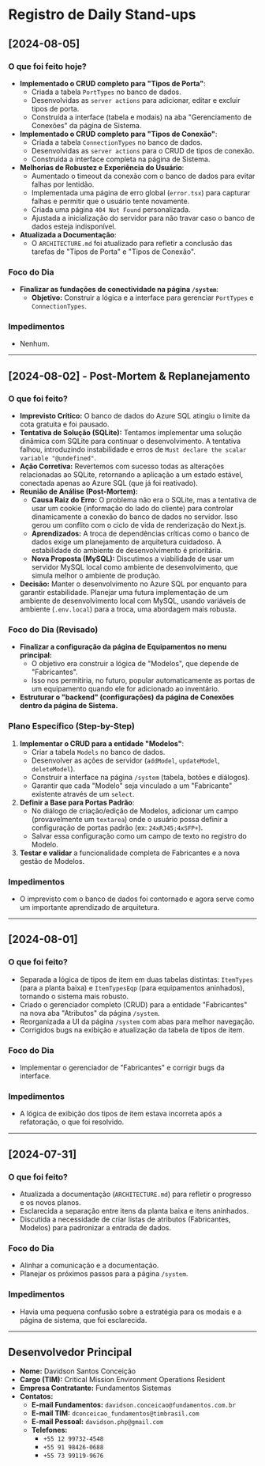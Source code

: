 # Registro de Daily Stand-ups

## [2024-08-05]

### O que foi feito hoje?
- **Implementado o CRUD completo para "Tipos de Porta"**:
  - Criada a tabela `PortTypes` no banco de dados.
  - Desenvolvidas as `server actions` para adicionar, editar e excluir tipos de porta.
  - Construída a interface (tabela e modais) na aba "Gerenciamento de Conexões" da página de Sistema.
- **Implementado o CRUD completo para "Tipos de Conexão"**:
  - Criada a tabela `ConnectionTypes` no banco de dados.
  - Desenvolvidas as `server actions` para o CRUD de tipos de conexão.
  - Construída a interface completa na página de Sistema.
- **Melhorias de Robustez e Experiência do Usuário**:
  - Aumentado o timeout da conexão com o banco de dados para evitar falhas por lentidão.
  - Implementada uma página de erro global (`error.tsx`) para capturar falhas e permitir que o usuário tente novamente.
  - Criada uma página `404 Not Found` personalizada.
  - Ajustada a inicialização do servidor para não travar caso o banco de dados esteja indisponível.
- **Atualizada a Documentação**:
  - O `ARCHITECTURE.md` foi atualizado para refletir a conclusão das tarefas de "Tipos de Porta" e "Tipos de Conexão".

### Foco do Dia
- **Finalizar as fundações de conectividade na página `/system`**:
    - **Objetivo:** Construir a lógica e a interface para gerenciar `PortTypes` e `ConnectionTypes`.

### Impedimentos
- Nenhum.

---

## [2024-08-02] - Post-Mortem & Replanejamento

### O que foi feito?
- **Imprevisto Crítico:** O banco de dados do Azure SQL atingiu o limite da cota gratuita e foi pausado.
- **Tentativa de Solução (SQLite):** Tentamos implementar uma solução dinâmica com SQLite para continuar o desenvolvimento. A tentativa falhou, introduzindo instabilidade e erros de `Must declare the scalar variable "@undefined"`.
- **Ação Corretiva:** Revertemos com sucesso todas as alterações relacionadas ao SQLite, retornando a aplicação a um estado estável, conectada apenas ao Azure SQL (que já foi reativado).
- **Reunião de Análise (Post-Mortem):**
  - **Causa Raiz do Erro:** O problema não era o SQLite, mas a tentativa de usar um cookie (informação do lado do cliente) para controlar dinamicamente a conexão do banco de dados no servidor. Isso gerou um conflito com o ciclo de vida de renderização do Next.js.
  - **Aprendizados:** A troca de dependências críticas como o banco de dados exige um planejamento de arquitetura cuidadoso. A estabilidade do ambiente de desenvolvimento é prioritária.
  - **Nova Proposta (MySQL):** Discutimos a viabilidade de usar um servidor MySQL local como ambiente de desenvolvimento, que simula melhor o ambiente de produção.
- **Decisão:** Manter o desenvolvimento no Azure SQL por enquanto para garantir estabilidade. Planejar uma futura implementação de um ambiente de desenvolvimento local com MySQL, usando variáveis de ambiente (`.env.local`) para a troca, uma abordagem mais robusta.

### Foco do Dia (Revisado)
- **Finalizar a configuração da página de Equipamentos no menu principal:**
  - O objetivo era construir a lógica de "Modelos", que depende de "Fabricantes".
  - Isso nos permitiria, no futuro, popular automaticamente as portas de um equipamento quando ele for adicionado ao inventário.
- **Estruturar o "backend" (configurações) da página de Conexões dentro da página de Sistema.**

### Plano Específico (Step-by-Step)
1.  **Implementar o CRUD para a entidade "Modelos"**:
    - Criar a tabela `Models` no banco de dados.
    - Desenvolver as ações de servidor (`addModel`, `updateModel`, `deleteModel`).
    - Construir a interface na página `/system` (tabela, botões e diálogos).
    - Garantir que cada "Modelo" seja vinculado a um "Fabricante" existente através de um `select`.
2.  **Definir a Base para Portas Padrão**:
    - No diálogo de criação/edição de Modelos, adicionar um campo (provavelmente um `textarea`) onde o usuário possa definir a configuração de portas padrão (ex: `24xRJ45;4xSFP+`).
    - Salvar essa configuração como um campo de texto no registro do Modelo.
3.  **Testar e validar** a funcionalidade completa de Fabricantes e a nova gestão de Modelos.

### Impedimentos
- O imprevisto com o banco de dados foi contornado e agora serve como um importante aprendizado de arquitetura.

---

## [2024-08-01]

### O que foi feito?
- Separada a lógica de tipos de item em duas tabelas distintas: `ItemTypes` (para a planta baixa) e `ItemTypesEqp` (para equipamentos aninhados), tornando o sistema mais robusto.
- Criado o gerenciador completo (CRUD) para a entidade "Fabricantes" na nova aba "Atributos" da página `/system`.
- Reorganizada a UI da página `/system` com abas para melhor navegação.
- Corrigidos bugs na exibição e atualização da tabela de tipos de item.

### Foco do Dia
- Implementar o gerenciador de "Fabricantes" e corrigir bugs da interface.

### Impedimentos
- A lógica de exibição dos tipos de item estava incorreta após a refatoração, o que foi resolvido.

---

## [2024-07-31]

### O que foi feito?
- Atualizada a documentação (`ARCHITECTURE.md`) para refletir o progresso e os novos planos.
- Esclarecida a separação entre itens da planta baixa e itens aninhados.
- Discutida a necessidade de criar listas de atributos (Fabricantes, Modelos) para padronizar a entrada de dados.

### Foco do Dia
- Alinhar a comunicação e a documentação.
- Planejar os próximos passos para a página `/system`.

### Impedimentos
- Havia uma pequena confusão sobre a estratégia para os modais e a página de sistema, que foi esclarecida.
---

## Desenvolvedor Principal

- **Nome:** Davidson Santos Conceição
- **Cargo (TIM):** Critical Mission Environment Operations Resident
- **Empresa Contratante:** Fundamentos Sistemas
- **Contatos:**
  - **E-mail Fundamentos:** `davidson.conceicao@fundamentos.com.br`
  - **E-mail TIM:** `dconceicao_fundamentos@timbrasil.com`
  - **E-mail Pessoal:** `davidson.php@gmail.com`
  - **Telefones:**
    - `+55 12 99732-4548`
    - `+55 91 98426-0688`
    - `+55 73 99119-9676`
